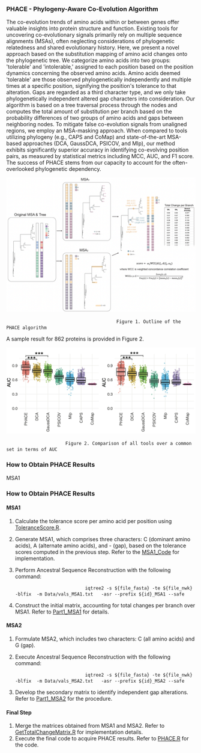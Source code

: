 
### PHACE - Phylogeny-Aware Co-Evolution Algorithm


The co-evolution trends of amino acids within or between genes offer valuable insights into protein structure and function. Existing tools for uncovering
co-evolutionary signals primarily rely on multiple sequence alignments (MSAs), often neglecting considerations of phylogenetic relatedness and shared 
evolutionary history. Here, we present a novel approach based on the substitution mapping of amino acid changes onto the phylogenetic tree. We categorize 
amino acids into two groups: 'tolerable' and 'intolerable,' assigned to each position based on the position dynamics concerning the observed amino acids. 
Amino acids deemed 'tolerable' are those observed phylogenetically independently and multiple times at a specific position, signifying the position's 
tolerance to that alteration. Gaps are regarded as a third character type, and we only take phylogenetically independent altered gap characters into 
consideration. Our algorithm is based on a tree traversal process through the nodes and computes the total amount of substitution per branch based on 
the probability differences of two groups of amino acids and gaps between neighboring nodes. To mitigate false co-evolution signals from unaligned regions, 
we employ an MSA-masking approach. When compared to tools utilizing phylogeny (e.g., CAPS and CoMap) and state-of-the-art MSA-based approaches (DCA, GaussDCA, 
PSICOV, and MIp), our method exhibits significantly superior accuracy in identifying co-evolving position pairs, as measured by statistical metrics including 
MCC, AUC, and F1 score. The success of PHACE stems from our capacity to account for the often-overlooked phylogenetic dependency.

![Outline of the PHACE algorithm](https://github.com/nurdannkuru/PHACE/raw/main/Outline.png)
     
                                             Figure 1. Outline of the PHACE algorithm



A sample result for 862 proteins is provided in Figure 2.

![Result](https://github.com/nurdannkuru/PHACE/raw/main/Result.png)

                          Figure 2. Comparison of all tools over a common set in terms of AUC


### How to Obtain PHACE Results

MSA1
### How to Obtain PHACE Results

#### MSA1

1. Calculate the tolerance score per amino acid per position using [ToleranceScore.R](https://github.com/nurdannkuru/PHACE/blob/main/PHACE_Codes/ToleranceScore.R).
2. Generate MSA1, which comprises three characters: C (dominant amino acids), A (alternate amino acids), and - (gap), based on the tolerance scores computed in the previous step. Refer to the [MSA1_Code](https://github.com/nurdannkuru/PHACE/blob/main/PHACE_Codes/Part1_MSA1.R) for implementation.
3. Perform Ancestral Sequence Reconstruction with the following command:

                                 iqtree2 -s ${file_fasta} -te ${file_nwk} -blfix  -m Data/vals_MSA1.txt   -asr --prefix ${id}_MSA1 --safe
   

4. Construct the initial matrix, accounting for total changes per branch over MSA1. Refer to [Part1_MSA1](https://github.com/nurdannkuru/PHACE/blob/main/PHACE_Codes/Part1_MSA1.R) for details.

#### MSA2

1. Formulate MSA2, which includes two characters: C (all amino acids) and G (gap).
2. Execute Ancestral Sequence Reconstruction with the following command:

                                 iqtree2 -s ${file_fasta} -te ${file_nwk} -blfix  -m Data/vals_MSA2.txt   -asr --prefix ${id}_MSA2 --safe


3. Develop the secondary matrix to identify independent gap alterations. Refer to [Part1_MSA2](https://github.com/nurdannkuru/PHACE/blob/main/PHACE_Codes/Part1_MSA2.R) for the procedure.

#### Final Step

1. Merge the matrices obtained from MSA1 and MSA2. Refer to [GetTotalChangeMatrix.R](https://github.com/nurdannkuru/PHACE/blob/main/PHACE_Codes/GetTotalChangeMatrix.R) for implementation details.
2. Execute the final code to acquire PHACE results. Refer to [PHACE.R](https://github.com/nurdannkuru/PHACE/blob/main/PHACE_Codes/PHACE.R) for the code.


